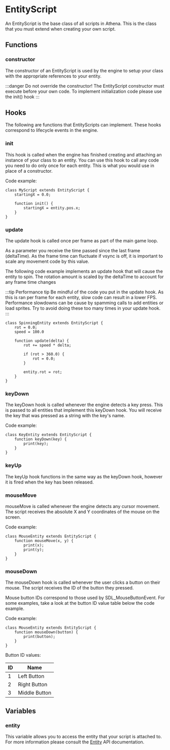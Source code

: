 # EntityScript

An EntityScript is the base class of all scripts in Athena. This is the class that you must extend when creating your own script.

## Functions

### constructor

The constructor of an EntityScript is used by the engine to setup your class with the appropriate references to your entity.

:::danger
Do not override the constructor! The EntityScript constructor must execute before your own code. To implement initialization code please use the init() hook
:::

## Hooks

The following are functions that EntityScripts can implement. These hooks correspond to lifecycle events in the engine.

### init

This hook is called when the engine has finished creating and attaching an instance of your class to an entity. You can use this hook to call any code you need to do only once for each entity. This is what you would use in place of a constructor.

Code example:

```
class MyScript extends EntityScript {
    startingX = 0.0;

    function init() {
        startingX = entity.pos.x;
    }
}
```

### update

The update hook is called once per frame as part of the main game loop.

As a parameter you receive the time passed since the last frame (deltaTime). As the frame time can fluctuate if vsync is off, it is important to scale any movement code by this value.

The following code example implements an update hook that will cause the entity to spin. The rotation amount is scaled by the deltaTime to account for any frame time changes

:::tip Performance tip
Be mindful of the code you put in the update hook. As this is ran per frame for each entity, slow code can result in a lower FPS. Performance slowdowns can be cause by spamming calls to add entities or load sprites. Try to avoid doing these too many times in your update hook.
:::

```
class SpinningEntity extends EntityScript {
    rot = 0.0;
    speed = 100.0

    function update(delta) {
        rot += speed * delta;

        if (rot > 360.0) {
            rot = 0.0;
        }

        entity.rot = rot;
    }
}
```

### keyDown

The keyDown hook is called whenever the engine detects a key press. This is passed to all entities that implement this keyDown hook. You will receive the key that was pressed as a string with the key's name.

Code example:

```
class KeyEntity extends EntityScript {
    function keyDown(key) {
        print(key);
    }
}
```

### keyUp

The keyUp hook functions in the same way as the keyDown hook, however it is fired when the key has been released.

### mouseMove

mouseMove is called whenever the engine detects any cursor movement. The script receives the absolute X and Y coordinates of the mouse on the screen.

Code example:

```
class MouseEntity extends EntityScript {
    function mouseMove(x, y) {
        print(x);
        print(y);
    }
}
```

### mouseDown

The mouseDown hook is called whenever the user clicks a button on their mouse. The script receives the ID of the button they pressed.

Mouse button IDs correspond to those used by SDL_MouseButtonEvent. For some examples, take a look at the button ID value table below the code example.

Code example:

```
class MouseEntity extends EntityScript {
    function mouseDown(button) {
        print(button);
    }
}
```

Button ID values:

| ID          | Name          |
| ----------- | ------------- |
| 1           | Left Button   |
| 2           | Right Button  |
| 3           | Middle Button |


## Variables

### entity

This variable allows you to access the entity that your script is attached to. For more information please consult the [Entity](entity) API documentation.